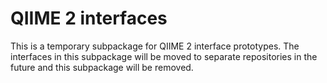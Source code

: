 # QIIME 2 interfaces

This is a temporary subpackage for QIIME 2 interface prototypes. The interfaces
in this subpackage will be moved to separate repositories in the future and
this subpackage will be removed.
